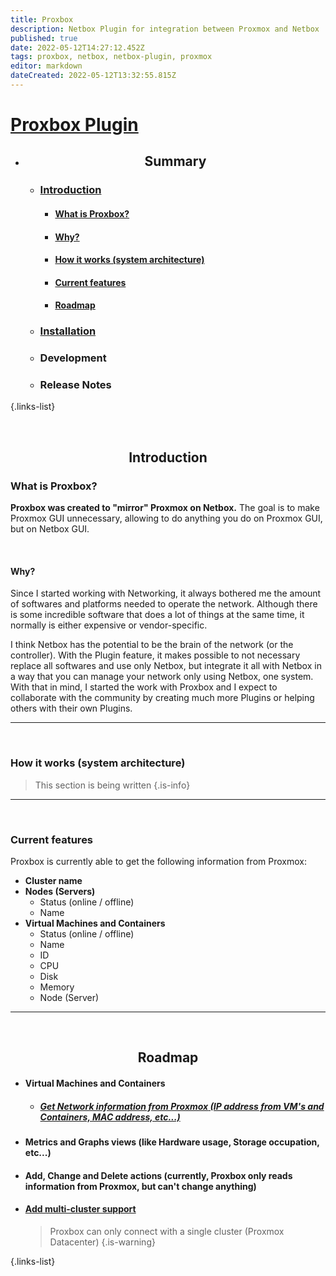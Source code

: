 ```yaml
---
title: Proxbox
description: Netbox Plugin for integration between Proxmox and Netbox
published: true
date: 2022-05-12T14:27:12.452Z
tags: proxbox, netbox, netbox-plugin, proxmox
editor: markdown
dateCreated: 2022-05-12T13:32:55.815Z
---
```


# [Proxbox Plugin]()

- <div align=center>
    
    ## Summary
  </div>
  
  - ### [Introduction](#introduction)
    - #### [What is Proxbox?](#what-is-proxbox?)
    - #### [Why?](#why?)
    - #### [How it works (system architecture)](#how-it-works-system-architecture)
    - #### [Current features](#current-features)
    - #### [Roadmap](#roadmap)
  - ### [Installation](./netbox-proxbox/instalattion) 
  - ### Development
  - ### Release Notes
{.links-list}
 
<br>
<div align=center>
  
  ## Introduction
</div>




### What is Proxbox?
**Proxbox was created to "mirror" Proxmox on Netbox.** The goal is to make Proxmox GUI unnecessary, allowing to do anything you do on Proxmox GUI, but on Netbox GUI.

<br>

#### Why?
Since I started working with Networking, it always bothered me the amount of softwares and platforms needed to operate the network. Although there is some incredible software that does a lot of things at the same time, it normally is either expensive or vendor-specific.

I think Netbox has the potential to be the brain of the network (or the controller). With the Plugin feature, it makes possible to not necessary replace all softwares and use only Netbox, but integrate it all with Netbox in a way that you can manage your network only using Netbox, one system. With that in mind, I started the work with Proxbox and I expect to collaborate with the community by creating much more Plugins or helping others with their own Plugins.

---

<br>

### How it works (system architecture)

> This section is being written
{.is-info}

---

<br>

### Current features
Proxbox is currently able to get the following information from Proxmox:

- **Cluster name**
- **Nodes (Servers)**
  - Status (online / offline)
  - Name
- **Virtual Machines and Containers**
  - Status (online / offline)
  - Name
  - ID
  - CPU
  - Disk
  - Memory
  - Node (Server)

---

<br>
<div align=center>
  
  ## Roadmap
</div>

- #### **Virtual Machines and Containers**
  - ##### [**Get Network information from Proxmox** (IP address from VM's and Containers, MAC address, etc...)](https://github.com/netdevopsbr/netbox-proxbox/issues/52)
- #### Metrics and Graphs views (like Hardware usage, Storage occupation, etc...)
  
- #### **Add, Change and Delete actions** (currently, Proxbox only reads information from Proxmox, but can't change anything)
- #### [**Add multi-cluster support**](https://github.com/netdevopsbr/netbox-proxbox/issues/33)
  
  > Proxbox can only connect with a single cluster (Proxmox Datacenter)
  {.is-warning}
  <!-- This comment makes "is-warning" class work --->
{.links-list}


